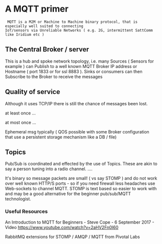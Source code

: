 # A MQTT primer

``` text
 MQTT is a M2M or Machine to Machine binary protocol, that is especially well suited to connecting
IoT/sensors via Unreliable Networks ( e.g. 2G, intermittent SattComm like Iridium etc )
```


## The Central Broker / server
This is a hub and spoke network topology, i.e. many Sources ( Sensors for example )
can Publish to a well known MQTT Broker IP address or Hostname ( port 1833 or for ssl 8883 ).
Sinks or consumers can then Subscribe to the Broker to receive the messages

## Quality of service
Although it uses TCP/IP there is still the chance of messages been lost. 

at least once ...

at most once ...

Ephemeral msg typically ( QOS possible with some Broker configuration that use a persistent storage mechanism like a DB / file)

## Topics
Pub/Sub is coordinated and effected by the use of Topics.  These are akin to say a person tuning into a radio channel.
....

It's binary so message packets are small! ( vs say STOMP ) and do not work over well known HTTP/S ports - so if you need firewall less headaches use Web-sockets to channel MQTT.  STOMP is text based so easier to work with and may be a good alternative for the beginner pub/sub/MQTT technologist.






### Useful Resources
An Introduction to MQTT for Beginners - Steve Cope - 6 September 2017 - Video
https://www.youtube.com/watch?v=2aHV2Fn0I60

RabbitMQ extensions for STOMP / AMQP / MQTT from Pivotal Labs